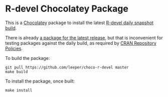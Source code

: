 # R-devel Chocolatey Package #

This is a [Chocolatey](https://www.chocolatey.org) package to install the latest [R-devel daily snapshot build](https://cran.r-project.org/bin/windows/base/rdevel.html).

There is already [a package for the latest release](https://chocolatey.org/packages/R.Project), but that is inconvenient for testing packages against the daily build, as required by [CRAN Repository Policies](cran.r-project.org/web/packages/policies.html).

To build the package:

```
git pull https://github.com/leeper/choco-r-devel master
make build
```

To install the package, once built:

```
make install
```

